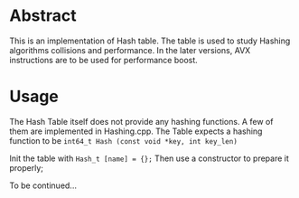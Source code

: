 # Abstract

This is an implementation of Hash table. The table is used to study Hashing algorithms collisions and performance. 
In the later versions, AVX instructions are to be used for performance boost.

# Usage

The Hash Table itself does not provide any hashing functions. A few of them are implemented in Hashing.cpp. The Table expects a hashing function to be
```int64_t Hash (const void *key, int key_len)```

Init the table with ```Hash_t [name] = {};```
Then use a constructor to prepare it properly;

To be continued...
